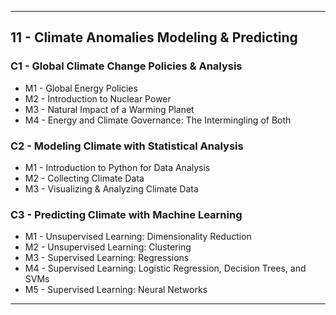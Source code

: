 
---

## 11 - Climate Anomalies Modeling & Predicting

### C1 - Global Climate Change Policies & Analysis

- M1 - Global Energy Policies
- M2 - Introduction to Nuclear Power
- M3 - Natural Impact of a Warming Planet
- M4 - Energy and Climate Governance: The Intermingling of Both

### C2 - Modeling Climate with Statistical Analysis

- M1 - Introduction to Python for Data Analysis
- M2 - Collecting Climate Data
- M3 - Visualizing & Analyzing Climate Data

### C3 - Predicting Climate with Machine Learning

- M1 - Unsupervised Learning: Dimensionality Reduction
- M2 - Unsupervised Learning: Clustering
- M3 - Supervised Learning: Regressions
- M4 - Supervised Learning: Logistic Regression, Decision Trees, and SVMs
- M5 - Supervised Learning: Neural Networks

---
